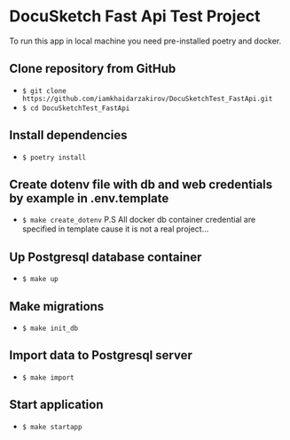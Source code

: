 # DocuSketch Fast Api Test Project

To run this app in local machine you need pre-installed poetry and docker.
## Clone repository from GitHub
- ```$ git clone https://github.com/iamkhaidarzakirov/DocuSketchTest_FastApi.git```
- ```$ cd DocuSketchTest_FastApi ```
## Install dependencies
- ```$ poetry install```
## Create dotenv file with db and web credentials by example in .env.template
- ```$ make create_dotenv```
P.S All docker db container credential are specified in template cause it is not a real project... 
## Up Postgresql database container
- ```$ make up```
## Make migrations
- ```$ make init_db```
## Import data to Postgresql server
- ```$ make import```
## Start application
- ```$ make startapp```
